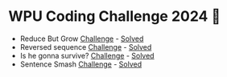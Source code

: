 # WPU Coding Challenge 2024 🐍


  - Reduce But Grow [Challenge](https://www.codewars.com/kata/57f780909f7e8e3183000078) - [Solved](https://github.com/ariear/2024-wpu-coding-challenge/blob/main/1-reduceButGrow.py)
  - Reversed sequence [Challenge](https://www.codewars.com/kata/5a00e05cc374cb34d100000d) - [Solved](https://github.com/ariear/2024-wpu-coding-challenge/blob/main/2-reversedSequence.py)
  - Is he gonna survive? [Challenge](https://www.codewars.com/kata/59ca8246d751df55cc00014c) - [Solved](https://github.com/ariear/2024-wpu-coding-challenge/blob/main/3-isHeGonnaSurvive.py)
  - Sentence Smash [Challenge](https://www.codewars.com/kata/53dc23c68a0c93699800041d) - [Solved](https://github.com/ariear/2024-wpu-coding-challenge/blob/main/4-sentenceSmash.py)
